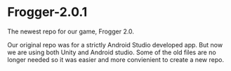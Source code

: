 # Frogger-2.0.1
The newest repo for our game, Frogger 2.0.

Our original repo was for a strictly Android Studio developed app. But now we are using both Unity and Android studio. Some of the old files are no longer needed so it was easier and more convienient to create a new repo.
